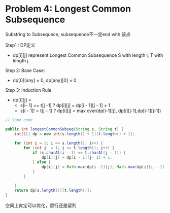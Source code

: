# Problem 4: Longest Common Subsequence

Substring to Subsequece, subsequence不一定end with 该点



Step1 : DP定义

* dp\[i]\[j] represent Longest Common Subsequence S with length i, T with length j

Step 2: Base Case:

* dp\[0]\[any] = 0, dp\[any]\[0] = 0

Step 3: Induction Rule

* dp\[i]\[j] =&#x20;
  * s\[i- 1] == t\[j -1] ? dp\[i]\[j] = dp\[i - 1]\[j - 1] + 1
  * s\[i - 1]! = t\[j - 1] ? dp\[i]\[j] = max over(dp\[i-1]\[j], dp\[i]\[j-1],dp\[i-1]\[j-1])



```java
// Some code

public int longestCommonSubseq(String s, String t) {
    int[][] dp = new int[s.length() + 1][t.length() + 1];
    
    for (int i = 1; i <= s.length(); i++) {
        for (int j  = 1; j <= t.length(); j++) {
            if (s.charAt(i - 1) == t.charAt(j - 1)) {
                dp[i][j] = dp[i - 1][j- 1] + 1;
            } else {
                dp[i][j] = Math.max(dp[i -1][j], Math.max(dp[i][i - 1], dp[i - 1][j - 1]));
            }
        }
    
    }
    return dp[s.length()][t.length()];
}
```

空间上肯定可以优化，留行还是留列

